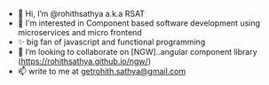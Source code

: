 - 👋 Hi, I’m @rohithsathya a.k.a RSAT
- 👀 I'm interested in Component based software development using microservices and micro frontend
- ✨ big fan of javascript and functional programming
- 💞️ I’m looking to collaborate on [NGW]..angular component library (https://rohithsathya.github.io/ngw/)
- 📫 write to me at getrohith.sathya@gmail.com

<!---
rohithsathya/rohithsathya is a ✨ special ✨ repository because its `README.md` (this file) appears on your GitHub profile.
You can click the Preview link to take a look at your changes.
--->
